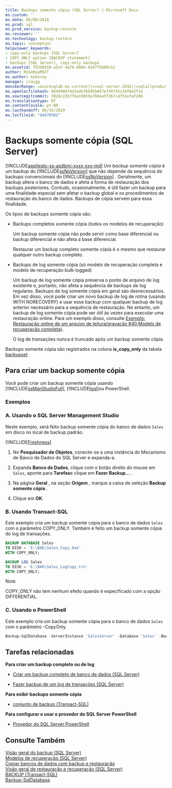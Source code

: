 ```yaml
---
title: Backups somente cópia (SQL Server) | Microsoft Docs
ms.custom: ''
ms.date: 09/08/2018
ms.prod: sql
ms.prod_service: backup-restore
ms.reviewer: ''
ms.technology: backup-restore
ms.topic: conceptual
helpviewer_keywords:
- copy-only backups [SQL Server]
- COPY_ONLY option [BACKUP statement]
- backups [SQL Server], copy-only backups
ms.assetid: f82d6918-a5a7-4af8-868e-4247f5b00c52
author: MikeRayMSFT
ms.author: mikeray
manager: craigg
monikerRange: =azuresqldb-mi-current||>=sql-server-2016||=sqlallproducts-allversions||>=sql-server-linux-2017
ms.openlocfilehash: 6649909f4d3a4bf6b95b657ef45f55c34f042f3a
ms.sourcegitcommit: 3026c22b7fba19059a769ea5f367c4f51efaf286
ms.translationtype: HT
ms.contentlocale: pt-BR
ms.lasthandoff: 06/15/2019
ms.locfileid: "64478502"
---
```

# <a name="copy-only-backups-sql-server"></a>Backups somente cópia (SQL Server)
[!INCLUDE[appliesto-ss-asdbmi-xxxx-xxx-md](../../includes/appliesto-ss-asdbmi-xxxx-xxx-md.md)]
  Um *backup somente cópia* é um backup do [!INCLUDE[ssNoVersion](../../includes/ssnoversion-md.md)] que não depende da sequência de backups convencionais do [!INCLUDE[ssNoVersion](../../includes/ssnoversion-md.md)] . Geralmente, um backup altera o banco de dados e afeta a forma de restauração dos backups posteriores. Contudo, ocasionalmente, é útil fazer um backup para uma finalidade especial sem afetar o backup global e os procedimentos de restauração do banco de dados. Backups de cópia servem para essa finalidade.  
  
 Os tipos de backups somente cópia são:  
  
-   Backups completos somente cópia (todos os modelos de recuperação)  
  
     Um backup somente cópia não pode servir como base diferencial ou backup diferencial e não afeta a base diferencial.  
  
     Restaurar um backup completo somente cópia é o mesmo que restaurar qualquer outro backup completo.  
  
-   Backups de log somente cópia (só modelo de recuperação completa e modelo de recuperação bulk-logged)  
  
     Um backup de log somente cópia preserva o ponto de arquivo de log existente e, portanto, não afeta a sequência de backups de log regulares. Backups de log somente cópia em geral são desnecessários. Em vez disso, você pode criar um novo backup de log de rotina (usando WITH NORECOVERY) e usar esse backup com qualquer backup de log anterior necessário para a sequência de restauração. No entanto, um backup de log somente cópia pode ser útil às vezes para executar uma restauração online. Para um exemplo disso, consulte [Exemplo: Restauração online de um arquivo de leitura/gravação #40;Modelo de recuperação completa&#41;](../../relational-databases/backup-restore/example-online-restore-of-a-read-write-file-full-recovery-model.md).  
  
     O log de transações nunca é truncado após um backup somente cópia.  
  
 Backups somente cópia são registrados na coluna **is_copy_only** da tabela [backupset](../../relational-databases/system-tables/backupset-transact-sql.md) .  
  
## <a name="to-create-a-copy-only-backup"></a>Para criar um backup somente cópia  
 Você pode criar um backup somente cópia usando [!INCLUDE[ssManStudioFull](../../includes/ssmanstudiofull-md.md)], [!INCLUDE[tsql](../../includes/tsql-md.md)]ou PowerShell.  

### <a name="examples"></a>Exemplos  
###  <a name="SSMSProcedure"></a> A.  Usando o SQL Server Management Studio  
Neste exemplo, será feito backup somente cópia do banco de dados `Sales` em disco no local de backup padrão.

[!INCLUDE[Freshness](../../includes/paragraph-content/fresh-note-steps-feedback.md)]

1.  No **Pesquisador de Objetos**, conecte-se a uma instância do Mecanismo de Banco de Dados do SQL Server e expanda-a.

2.  Expanda **Banco de Dados**, clique com o botão direito do mouse em `Sales`, aponte para **Tarefas**e clique em **Fazer Backup...** .

3.  Na página **Geral** , na seção **Origem** , marque a caixa de seleção **Backup somente cópia** .

4.  Clique em **OK**.

  
###  <a name="TsqlProcedure"></a>B.  Usando Transact-SQL  
Este exemplo cria um backup somente cópia para o banco de dados `Sales` com o parâmetro COPY_ONLY.  Também é feito um backup somente cópia do log de transações.

```sql
BACKUP DATABASE Sales
TO DISK = 'E:\BAK\Sales_Copy.bak'
WITH COPY_ONLY;

BACKUP LOG Sales
TO DISK = 'E:\BAK\Sales_LogCopy.trn'
WITH COPY_ONLY;
```
  
> [!NOTE]  
> COPY_ONLY não tem nenhum efeito quando é especificado com a opção DIFFERENTIAL.  

  
###  <a name="PowerShellProcedure"></a>C.  Usando o PowerShell  
Este exemplo cria um backup somente cópia para o banco de dados `Sales` com o parâmetro -CopyOnly.  
```powershell
Backup-SqlDatabase -ServerInstance 'SalesServer' -Database 'Sales' -BackupFile 'E:\BAK\Sales_Copy.bak' -CopyOnly
```  
  
##  <a name="RelatedTasks"></a> Tarefas relacionadas  
 **Para criar um backup completo ou de log**  
  
-   [Criar um backup completo de banco de dados &#40;SQL Server&#41;](../../relational-databases/backup-restore/create-a-full-database-backup-sql-server.md)  
  
-   [Fazer backup de um log de transações &#40;SQL Server&#41;](../../relational-databases/backup-restore/back-up-a-transaction-log-sql-server.md)  
  
 **Para exibir backups somente cópia**  
  
-   [conjunto de backup &#40;Transact-SQL&#41;](../../relational-databases/system-tables/backupset-transact-sql.md)  
  
 **Para configurar e usar o provedor do SQL Server PowerShell**  
  
-   [Provedor do SQL Server PowerShell](../../relational-databases/scripting/sql-server-powershell-provider.md)  
  
  
## <a name="see-also"></a>Consulte Também  
 [Visão geral do backup &#40;SQL Server&#41;](../../relational-databases/backup-restore/backup-overview-sql-server.md)   
 [Modelos de recuperação &#40;SQL Server&#41;](../../relational-databases/backup-restore/recovery-models-sql-server.md)   
 [Copiar bancos de dados com backup e restauração](../../relational-databases/databases/copy-databases-with-backup-and-restore.md)   
 [Visão geral de restauração e recuperação &#40;SQL Server&#41;](../../relational-databases/backup-restore/restore-and-recovery-overview-sql-server.md)  
[BACKUP (Transact-SQL)](../../t-sql/statements/backup-transact-sql.md)  
[Backup-SqlDatabase](/powershell/module/sqlserver/backup-sqldatabase)

  
